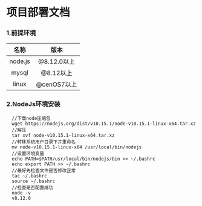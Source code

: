 项目部署文档
==
###  1.前提环境
|   名称   |    版本    |
|:-------:|:---------:|
| node.js | @8.12.0以上|
| mysql   | @8.12以上  |
| linux   | @cenOS7以上|
### 2.NodeJs环境安装
```console
  //下载node压缩包
  wget https://nodejs.org/dist/v10.15.1/node-v10.15.1-linux-x64.tar.xz
  //解压
  tar xvf node-v10.15.1-linux-x64.tar.xz
  //转移系统用户目录下并重命名
  mv node-v10.15.1-linux-x64 /usr/local/bin/nodejs
  //设置环境变量
  echo PATH=$PATH/usr/local/bin/nodejs/bin >> ~/.bashrc
  echo export PATH >> ~/.bashrc
  //最好先检查文件是否修改正常
  tac ~/.bashrc
  source ~/.bashrc
  //检查是否配置成功
  node -v
  v8.12.0
```
  
